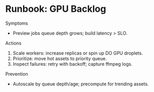 # Runbook: GPU Backlog

Symptoms
- Preview jobs queue depth grows; build latency > SLO.

Actions
1) Scale workers: increase replicas or spin up DO GPU droplets.
2) Prioritize: move hot assets to priority queue.
3) Inspect failures: retry with backoff; capture ffmpeg logs.

Prevention
- Autoscale by queue depth/age; precompute for trending assets.
